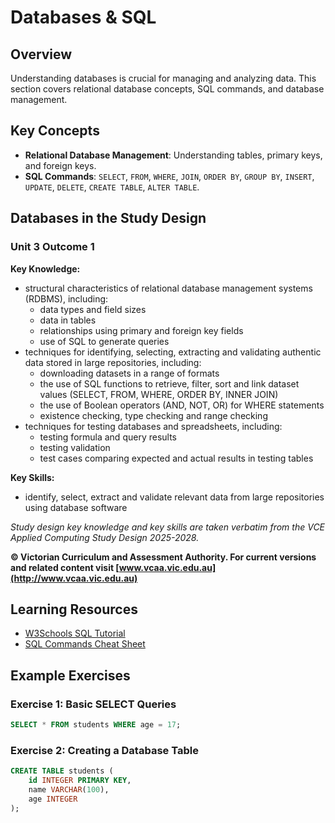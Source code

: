 # Databases & SQL

## Overview

Understanding databases is crucial for managing and analyzing data. This section covers relational database concepts, SQL commands, and database management.

## Key Concepts

- **Relational Database Management**: Understanding tables, primary keys, and foreign keys.
- **SQL Commands**: `SELECT`, `FROM`, `WHERE`, `JOIN`, `ORDER BY`, `GROUP BY`, `INSERT`, `UPDATE`, `DELETE`, `CREATE TABLE`, `ALTER TABLE`.

## Databases in the Study Design

### Unit 3 Outcome 1

**Key Knowledge:**

- structural characteristics of relational database management systems (RDBMS), including:
  - data types and field sizes
  - data in tables
  - relationships using primary and foreign key fields
  - use of SQL to generate queries
- techniques for identifying, selecting, extracting and validating authentic data stored in large repositories, including:
  - downloading datasets in a range of formats
  - the use of SQL functions to retrieve, filter, sort and link dataset values (SELECT, FROM, WHERE, ORDER BY, INNER JOIN)
  - the use of Boolean operators (AND, NOT, OR) for WHERE statements
  - existence checking, type checking and range checking
- techniques for testing databases and spreadsheets, including:
  - testing formula and query results
  - testing validation
  - test cases comparing expected and actual results in testing tables

**Key Skills:**

- identify, select, extract and validate relevant data from large repositories using database software

*Study design key knowledge and key skills are taken verbatim from the VCE Applied Computing Study Design 2025-2028.*

**© Victorian Curriculum and Assessment Authority. For current versions and related content visit [www.vcaa.vic.edu.au](http://www.vcaa.vic.edu.au)**

## Learning Resources

- [W3Schools SQL Tutorial](https://www.w3schools.com/sql/)
- [SQL Commands Cheat Sheet](https://www.sqltutorial.org/sql-cheat-sheet/)

## Example Exercises

### Exercise 1: Basic SELECT Queries

```sql
SELECT * FROM students WHERE age = 17;
```

### Exercise 2: Creating a Database Table

```sql
CREATE TABLE students (
    id INTEGER PRIMARY KEY,
    name VARCHAR(100),
    age INTEGER
);
```
